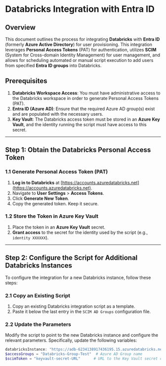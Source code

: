 # Databricks Integration with Entra ID

## Overview

This document outlines the process for integrating **Databricks** with **Entra ID** (formerly **Azure Active Directory**) for user provisioning. This integration leverages **Personal Access Tokens** (PAT) for authentication, utilizes **SCIM** (System for Cross-domain Identity Management) for user management, and allows for scheduling automated or manual script execution to add users from specified **Entra ID groups** into Databricks.

## Prerequisites

1. **Databricks Workspace Access**: You must have administrative access to the Databricks workspace in order to generate Personal Access Tokens (PAT).
2. **Entra ID (Azure AD)**: Ensure that the required Azure AD group(s) exist and are populated with the necessary users.
3. **Key Vault**: The Databricks access token must be stored in an **Azure Key Vault**, and the identity running the script must have access to this secret.

---

## Step 1: Obtain the Databricks Personal Access Token

### 1.1 Generate Personal Access Token (PAT)

1. **Log in to Databricks** at [https://accounts.azuredatabricks.net](https://accounts.azuredatabricks.net).
2. Navigate to **User Settings** > **Access Tokens**.
3. Click **Generate New Token**.
4. Copy the generated token. Keep it secure.

### 1.2 Store the Token in Azure Key Vault

1. Place the token in an **Azure Key Vault** secret.
2. **Grant access** to the secret for the identity used by the script (e.g., `identity XXXXXX`).

---

## Step 2: Configure the Script for Additional Databricks Instances

To configure the integration for a new Databricks instance, follow these steps:

### 2.1 Copy an Existing Script

1. Copy an existing Databricks integration script as a template.
2. Paste it below the last entry in the `SCIM AD Groups` configuration file.

### 2.2 Update the Parameters

Modify the script to point to the new Databricks instance and configure the relevant parameters. Specifically, update the following variables:

```powershell
databricksInstance: "https://adb-6234138917436195.15.azuredatabricks.net"  # Databricks Workspace URL
$accessGroups = "Databricks-Group-Test"  # Azure AD Group name
$scimToken = "keyvault-secret-URL"      # URL to the Key Vault secret containing the Databricks PAT
